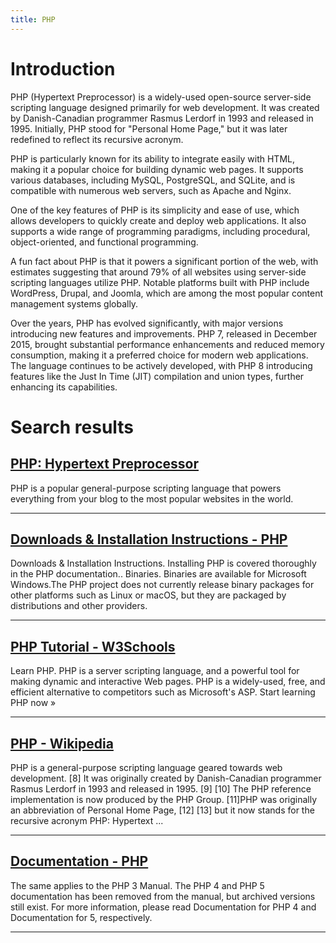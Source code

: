 ```yaml
---
title: PHP
---
```


# Introduction
PHP (Hypertext Preprocessor) is a widely-used open-source server-side scripting language designed primarily for web development. It was created by Danish-Canadian programmer Rasmus Lerdorf in 1993 and released in 1995. Initially, PHP stood for "Personal Home Page," but it was later redefined to reflect its recursive acronym.

PHP is particularly known for its ability to integrate easily with HTML, making it a popular choice for building dynamic web pages. It supports various databases, including MySQL, PostgreSQL, and SQLite, and is compatible with numerous web servers, such as Apache and Nginx.

One of the key features of PHP is its simplicity and ease of use, which allows developers to quickly create and deploy web applications. It also supports a wide range of programming paradigms, including procedural, object-oriented, and functional programming.

A fun fact about PHP is that it powers a significant portion of the web, with estimates suggesting that around 79% of all websites using server-side scripting languages utilize PHP. Notable platforms built with PHP include WordPress, Drupal, and Joomla, which are among the most popular content management systems globally.

Over the years, PHP has evolved significantly, with major versions introducing new features and improvements. PHP 7, released in December 2015, brought substantial performance enhancements and reduced memory consumption, making it a preferred choice for modern web applications. The language continues to be actively developed, with PHP 8 introducing features like the Just In Time (JIT) compilation and union types, further enhancing its capabilities.

# Search results


## [PHP: Hypertext Preprocessor](https://www.php.net/)

PHP is a popular general-purpose scripting language that powers everything from your blog to the most popular websites in the world.

---

## [Downloads & Installation Instructions - PHP](https://www.php.net/downloads.php)

Downloads & Installation Instructions. Installing PHP is covered thoroughly in the PHP documentation.. Binaries. Binaries are available for Microsoft Windows.The PHP project does not currently release binary packages for other platforms such as Linux or macOS, but they are packaged by distributions and other providers.

---

## [PHP Tutorial - W3Schools](https://www.w3schools.com/php/)

Learn PHP. PHP is a server scripting language, and a powerful tool for making dynamic and interactive Web pages. PHP is a widely-used, free, and efficient alternative to competitors such as Microsoft's ASP. Start learning PHP now »

---

## [PHP - Wikipedia](https://en.wikipedia.org/wiki/PHP)

PHP is a general-purpose scripting language geared towards web development. [8] It was originally created by Danish-Canadian programmer Rasmus Lerdorf in 1993 and released in 1995. [9] [10] The PHP reference implementation is now produced by the PHP Group. [11]PHP was originally an abbreviation of Personal Home Page, [12] [13] but it now stands for the recursive acronym PHP: Hypertext ...

---

## [Documentation - PHP](https://www.php.net/docs.php)

The same applies to the PHP 3 Manual. The PHP 4 and PHP 5 documentation has been removed from the manual, but archived versions still exist. For more information, please read Documentation for PHP 4 and Documentation for 5, respectively.

---

